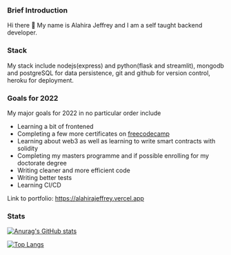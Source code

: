 ### Brief Introduction

Hi there 👋 My name is Alahira Jeffrey and I am a self taught backend developer. 

### Stack
My stack include nodejs(express) and python(flask and streamlit), mongodb and postgreSQL for data persistence, git and github for version control, heroku for deployment.

### Goals for 2022

My major goals for 2022 in no particular order include
- Learning a bit of frontened
- Completing a few more certificates on [freecodecamp](https://www.freecodecamp.org/learn)
- Learning about web3 as well as learning to write smart contracts with solidity
- Completing my masters programme and if possible enrolling for my doctorate degree
- Writing cleaner and more efficient code 
- Writing better tests
- Learning CI/CD

Link to portfolio: https://alahirajeffrey.vercel.app

### Stats
[![Anurag's GitHub stats](https://github-readme-stats.vercel.app/api?username=alahirajeffrey)](https://github.com/anuraghazra/github-readme-stats)

[![Top Langs](https://github-readme-stats.vercel.app/api/top-langs/?username=alahirajeffrey&layout=compact)](https://github.com/anuraghazra/github-readme-stats)
